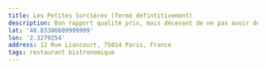```yaml
---
title: Les Petites Sorcières (fermé défintitivement)
description: Bon rapport qualité prix, mais décevant de ne pas avoir des produits de saison.
lat: '48.83386609999999'
lon: '2.3279254'
address: 12 Rue Liancourt, 75014 Paris, France
tags: restaurant bistronomique
---
```

